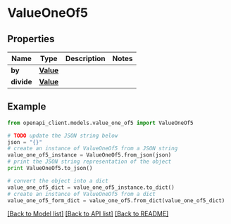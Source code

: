 # ValueOneOf5


## Properties
Name | Type | Description | Notes
------------ | ------------- | ------------- | -------------
**by** | [**Value**](Value.md) |  | 
**divide** | [**Value**](Value.md) |  | 

## Example

```python
from openapi_client.models.value_one_of5 import ValueOneOf5

# TODO update the JSON string below
json = "{}"
# create an instance of ValueOneOf5 from a JSON string
value_one_of5_instance = ValueOneOf5.from_json(json)
# print the JSON string representation of the object
print ValueOneOf5.to_json()

# convert the object into a dict
value_one_of5_dict = value_one_of5_instance.to_dict()
# create an instance of ValueOneOf5 from a dict
value_one_of5_form_dict = value_one_of5.from_dict(value_one_of5_dict)
```
[[Back to Model list]](../README.md#documentation-for-models) [[Back to API list]](../README.md#documentation-for-api-endpoints) [[Back to README]](../README.md)


